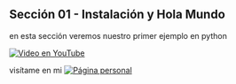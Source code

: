 ## Sección 01 - Instalación y Hola Mundo

en esta sección veremos nuestro primer ejemplo en python

[![Video en YouTube](https://img.youtube.com/vi/8uTH0iYouSc/0.jpg)](https://www.youtube.com/watch?v=8uTH0iYouSc)

visítame en mi 
[![Página personal](https://img.shields.io/badge/-pagina_personal-blue)](https://edwinsaul.com)

